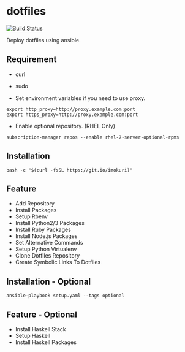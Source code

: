 # dotfiles

[![Build Status](https://travis-ci.org/IMOKURI/dotfiles.svg?branch=master)](https://travis-ci.org/IMOKURI/dotfiles)

Deploy dotfiles using ansible.

## Requirement

* curl
* sudo

* Set environment variables if you need to use proxy.

```
export http_proxy=http://proxy.example.com:port
export https_proxy=http://proxy.example.com:port
```

* Enable optional repository. (RHEL Only)

```
subscription-manager repos --enable rhel-7-server-optional-rpms
```

## Installation

```
bash -c "$(curl -fsSL https://git.io/imokuri)"
```

## Feature

* Add Repository
* Install Packages
* Setup Rbenv
* Install Python2/3 Packages
* Install Ruby Packages
* Install Node.js Packages
* Set Alternative Commands
* Setup Python Virtualenv
* Clone Dotfiles Repository
* Create Symbolic Links To Dotfiles

## Installation - Optional

```
ansible-playbook setup.yaml --tags optional
```

## Feature - Optional

* Install Haskell Stack
* Setup Haskell
* Install Haskell Packages
